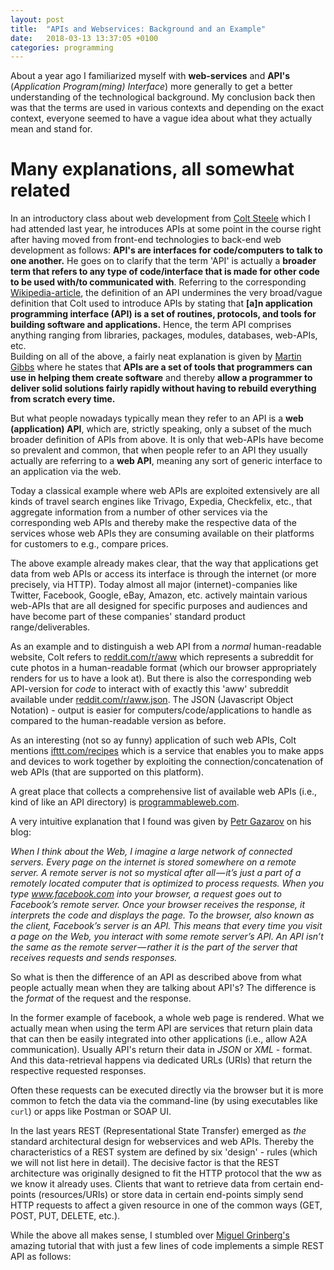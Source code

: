 ```yaml
---
layout: post
title:  "APIs and Webservices: Background and an Example"
date:   2018-03-13 13:37:05 +0100
categories: programming
---
```


About a year ago I familiarized myself with **web-services** and **API's** (*Application Program(ming) Interface*) more generally to get a better understanding of the technological background. My conclusion back then was that the terms are used in various contexts and depending on the exact context, everyone seemed to have a vague idea about what they actually mean and stand for.

# Many explanations, all somewhat related
In an introductory class about web development from [Colt Steele](https://www.linkedin.com/in/coltsteele/) which I had attended last year, he introduces APIs at some point in the course right after having moved from front-end technologies to back-end web development as follows: **API's are interfaces for code/computers to talk to one another.** He goes on to clarify that the term 'API' is actually a **broader term that refers to any type of code/interface that is made for other code to be used with/to communicated with**. Referring to the corresponding [Wikipedia-article](https://en.wikipedia.org/wiki/Application_programming_interface), the definition of an API undermines the very broad/vague definition that Colt used to introduce APIs by stating that **[a]n application programming interface (API) is a set of routines, protocols, and tools for building software and applications.** Hence, the term API comprises anything ranging from libraries, packages, modules, databases, web-APIs, etc.<br>
Building on all of the above, a fairly neat explanation is given by [Martin Gibbs](https://study.com/academy/lesson/application-programming-interface-api-definition-example.html) where he states that **APIs are a set of tools that programmers can use in helping them create software** and thereby **allow a programmer to deliver solid solutions fairly rapidly without having to rebuild everything from scratch every time.**  

But what people nowadays typically mean they refer to an API is a **web (application) API**, which are, strictly speaking, only a subset of the much broader definition of APIs from above. It is only that web-APIs have become so prevalent and common, that when people refer to an API they usually actually are referring to a **web API**, meaning any sort of generic interface to an application via the web.

Today a classical example where web APIs are exploited extensively are all kinds of travel search engines like Trivago, Expedia, Checkfelix, etc., that aggregate information from a number of other services via the corresponding web APIs and thereby make the respective data of the services whose web APIs they are consuming available on their platforms for customers to e.g., compare prices.

The above example already makes clear, that the way that applications get data from web APIs or access its interface is through the internet (or more precisely, via HTTP). Today almost all major (internet)-companies like Twitter, Facebook, Google, eBay, Amazon, etc. actively maintain various web-APIs that are all designed for specific purposes and audiences and have become part of these companies' standard product range/deliverables.

As an example and to distinguish a web API from a *normal* human-readable website, Colt refers to [reddit.com/r/aww](https://www.reddit.com/r/aww) which represents a subreddit for cute photos in a human-readable format (which our browser appropriately renders for us to have a look at). But there is also the corresponding web API-version for *code* to interact with of exactly this 'aww' subreddit available under [reddit.com/r/aww.json](https://www.reddit.com/r/aww.json). The JSON (Javascript Object Notation) - output is easier for computers/code/applications to handle as compared to the human-readable version as before.

As an interesting (not so ay funny) application of such web APIs, Colt mentions [ifttt.com/recipes](https://ifttt.com/recipes) which is a service that enables you to make apps and devices to work together by exploiting the connection/concatenation of web APIs (that are supported on this platform).

A great place that collects a comprehensive list of available web APIs (i.e., kind of like an API directory) is  [programmableweb.com](https://programmableweb.com).




A very intuitive explanation that I found was given by [Petr Gazarov](https://medium.freecodecamp.org/what-is-an-api-in-english-please-b880a3214a82) on his blog:


*When I think about the Web, I imagine a large network of connected servers. Every page on the internet is stored somewhere on a remote server. A remote server is not so mystical after all — it’s just a part of a remotely located computer that is optimized to process requests. When you type www.facebook.com into your browser, a request goes out to Facebook’s remote server. Once your browser receives the response, it interprets the code and displays the page. To the browser, also known as the client, Facebook’s server is an API. This means that every time you visit a page on the Web, you interact with some remote server’s API. An API isn’t the same as the remote server — rather it is the part of the server that receives requests and sends responses.*

So what is then the difference of an API as described above from what people actually mean when they are talking about API's? The difference is the *format* of the request and the response.

In the former example of facebook, a whole web page is rendered. What we actually mean when using the term API are services that return plain data that can then be easily integrated into other applications (i.e., allow A2A communication). Usually API's return their data in *JSON*  or *XML* - format. And this data-retrieval happens via dedicated URLs (URIs) that return the respective requested responses.

Often these requests can be executed directly via the browser but it is more common to fetch the data via the command-line (by using executables like `curl`) or apps like Postman or SOAP UI.

In the last years REST (Representational State Transfer) emerged as *the* standard architectural design for webservices and web APIs. Thereby the characteristics of a REST system are defined by six 'design' - rules (which we will not list here in detail). The decisive factor is that the REST architecture was originally designed to fit the HTTP protocol that the ww as we know it already uses. Clients that want to retrieve data from certain end-points (resources/URIs) or store data in certain end-points simply send HTTP requests to affect a given resource in one of the common ways (GET, POST, PUT, DELETE, etc.).

While the above all makes sense, I stumbled over [Miguel Grinberg's](https://blog.miguelgrinberg.com/post/designing-a-restful-api-with-python-and-flask/page/0#comments) amazing tutorial that with just a few lines of code implements a simple REST API as follows:
